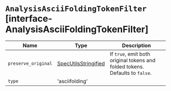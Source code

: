 # `AnalysisAsciiFoldingTokenFilter` [interface-AnalysisAsciiFoldingTokenFilter]

| Name | Type | Description |
| - | - | - |
| `preserve_original` | [SpecUtilsStringified](./SpecUtilsStringified.md)<boolean> | If `true`, emit both original tokens and folded tokens. Defaults to `false`. |
| `type` | 'asciifolding' | &nbsp; |

